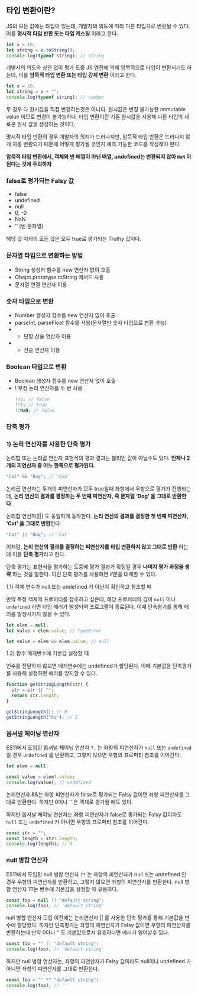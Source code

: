 ## 타입 변환이란?

JS의 모든 값에는 타입이 있는데, 개발자의 의도에 따라 다른 타입으로 변환될 수 있다. 이를 **명시적 타입 반환 또는 타입 캐스팅** 이라고 한다.

```jsx
let x = 10;
let string = x.toString();
console.log(typeof string); // string
```

개발자의 의도와 상관 없이 평가 도중 JS 엔진에 의해 암묵적으로 타입이 변환되기도 하는데, 이를 **암묵적 타입 변환 또는 타입 강제 변환** 이라고 한다.

```jsx
let x = 10;
let string = x + "";
console.log(typeof string); // number
```

두 경우 다 원시값을 직접 변경하는것은 아니다. 원시값은 변경 불가능한 immutable value 이므로 변경이 불가능하다. 타입 변환이란 기존 원시값을 사용해 다른 타입의 새로운 원시 값을 생성하는 것이다.

명시적 타입 반환의 경우 개발자의 의지가 드러나지만, 암묵적 타입 반환은 드러나지 않게 자동 변환되기 때문에 어떻게 평가될 것인지 예측 가능한 코드를 작성해야 한다.

**암묵적 타입 변환에서, 객체와 빈 배열이 아닌 배열, undefined는 변환되지 않아 `NaN` 이 된다는 것에 주의하자**

### false로 평가되는 Falsy 값

- false
- undefined
- null
- 0, -0
- NaN
- ‘’ (빈 문자열)

해당 값 이외의 모든 값은 모두 true로 평가되는 Truthy 값이다.

### 문자열 타입으로 변환하는 방법

- String 생성자 함수를 new 연산자 없이 호출
- Obejct.prototype.toString 메서드 사용
- 문자열 연결 연산자 이용

### 숫자 타입으로 변환

- Number 생성자 함수를 new 연산자 없이 호출
- parseInt, parseFloat 함수를 사용(문자열만 숫자 타입으로 변환 가능)
- - 단항 산술 연산자 이용
- - 산술 연산자 이용

### Boolean 타입으로 변환

- Boolean 생성자 함수를 new 연산자 없이 호출
- ! 부정 논리 연산자를 두 번 사용
  ```jsx
  !!0; // false
  !!1; // true
  !!NaN; // false
  ```

### 단축 평가

### 1) 논리 연산자를 사용한 단축 평가

논리합 또는 논리곱 연산자 표현식의 평과 결과는 불리언 값이 아닐수도 있다. **언제나 2개의 피연산자 중 어느 한쪽으로 평가된다.**

```jsx
"Cat" && "Dog"; // 'Dog'
```

논리곱 연산자는 두개의 피연산자가 모두 true일때 좌항에서 우항으로 평가가 진행되는데, **논리 연산의 결과를 결정하는 두 번째 피연산자, 즉 문자열 ‘Dog’ 을 그대로 반환한다.**

논리합 연산자(||) 도 동일하게 동작한다. **논리 연산의 결과를 결정한 첫 번째 피연산자, ‘Cat’ 을 그대로 반환**한다.

```jsx
"Cat" || "Dog"; // 'Cat'
```

이처럼, **논리 연산의 결과를 결정하는 피연산자를 타입 변환하지 않고 그대로 반환** 하는데 이를 **단축 평가**라고 한다.

단축 평가는 표현식을 평가하는 도중에 평가 결과가 확정된 경우 **나머지 평가 과정을 생략** 하는 것을 말한다. 이런 단축 평가를 사용하면 if문을 대체할 수 있다.

1.1) 객체 변수가 null 또는 undefined 가 아닌지 확인하고 참조할 때

만약 특정 객체의 프로퍼티를 참조하고 싶은데, 해당 프로퍼티의 값이 `null` 이나 `undefined` 라면 타입 에러가 발생되며 프로그램이 종료된다. 이때 단축평가를 통해 에러를 발생시키지 않을 수 있다.

```jsx
let elem = null;
let value = elem.value; // TypeError

let value = elem && elem.value; // null
```

1.2) 함수 매개변수에 기본값 설정할 때

인수를 전달하지 않으면 매개변수에는 undefined가 할당된다. 이때 기본값을 단축평가를 사용해 설정하면 에러를 방지할 수 있다.

```jsx
function getStringLength(str) {
  str = str || "";
  return str.length;
}

getStringLength(); // 0
getStringLength("hi"); // 2
```

### 옵셔널 체이닝 연산자

ES11에서 도입된 옵셔널 체이닝 연산자 `?.` 는 좌항의 피연산자가 `null` 또는 `undefined` 일 경우 `undefined` 를 반환하고, 그렇지 않으면 우항의 프로퍼티 참조를 이어간다.

```jsx
let elem = null;

const value = elem?.value;
console.log(value); // undefined
```

논리연산자 &&는 좌항 피연산자가 false로 평가되는 Falsy 값이면 좌항 피연산자를 그대로 반환한다. 하지만 0이나 ‘’ 은 객체로 평가될 때도 있다.

하지만 옵셔널 체이닝 연산자는 좌항 피연산자가 false로 평가되는 Falsy 값이라도 `null` 또는 `undefined` 가 아니면 우항의 프로퍼티 참조를 이어간다.

```jsx
const str = "";
const length = str?.length;
console.log(length); // 0
```

### null 병합 연산자

ES11에서 도입된 null 병합 연산자 `??` 는 좌항의 피연산자가 null 또는 undefined 인 경우 우항의 피연산자를 반환하고, 그렇지 않으면 좌항의 피연산자를 반환한다. null 병합 연산자 ??는 변수에 기본값을 설정할 때 유용하다.

```jsx
const foo = null ?? "default string";
console.log(foo); // 'default string'
```

null 병합 연산자 도입 이전에는 논리연산자 || 를 사용한 단축 평가를 통해 기본값을 변수에 할당했다. 하지만 단축평가는 좌항의 피연산자가 Falsy 값이면 우항의 피연산자를 반환하는데 만약 0이나 ‘’ 도 기본값으로서 유효하다면 에러가 일어날수 있다.

```jsx
const foo = "" || "default string";
console.log(foo); // 'default string'
```

하지만 null 병합 연산자는, 좌항의 피연산자가 Falsy 값이라도 null이나 undefined 가 아니면 좌항의 피연산자를 그대로 반환한다.

```jsx
const foo = "" ?? "default string";
console.log(foo); // ''
```
